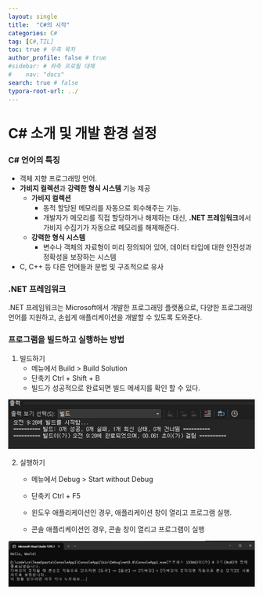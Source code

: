 ```yaml
---
layout: single
title:  "C#의 시작"
categories: C#
tag: [C#,TIL]
toc: true # 우측 목차
author_profile: false # true
#sidebar: # 좌측 프로필 대체
#    nav: "docs"
search: true # false
typora-root-url: ../
---
```


# C# 소개 및 개발 환경 설정



### C# 언어의 특징

- 객체 지향 프로그래밍 언어.
- **가비지 컬렉션**과 **강력한 형식 시스템** 기능 제공
  - **가비지 컬렉션**
    - 동적 할당된 메모리를 자동으로 회수해주는 기능.
    - 개발자가 메모리를 직접 할당하거나 해제하는 대신,
      **.NET 프레임워크**에서 가비지 수집기가 자동으로 메모리를 해제해준다.
  - **강력한 형식 시스템**
    - 변수나 객체의 자료형이 미리 정의되어 있어, 
      데이터 타입에 대한 안전성과 정확성을 보장하는 시스템
- C, C++ 등 다른 언어들과 문법 및 구조적으로 유사



### .NET 프레임워크

.NET 프레임워크는 Microsoft에서 개발한 프로그래밍 플랫폼으로,
다양한 프로그래밍 언어를 지원하고, 손쉽게 애플리케이션을 개발할 수 있도록 도와준다.



### 프로그램을 빌드하고 실행하는 방법

1. 빌드하기
   - 메뉴에서 Build > Build Solution
   - 단축키 Ctrl + Shift + B
   - 빌드가 성공적으로 완료되면 빌드 메세지를 확인 할 수 있다.

![image-20250127092928466](/images/2025-01-27-0001/image-20250127092928466.png)

2. 실행하기

   - 메뉴에서 Debug > Start without Debug

   - 단축키 Ctrl + F5

   - 윈도우 애플리케이션인 경우, 애플리케이션 창이 열리고 프로그램 실행.

   - 콘솔 애플리케이션인 경우, 콘솔 창이 열리고 프로그램이 실행

![image-20250127093050936](/images/2025-01-27-0001/image-20250127093050936.png)







